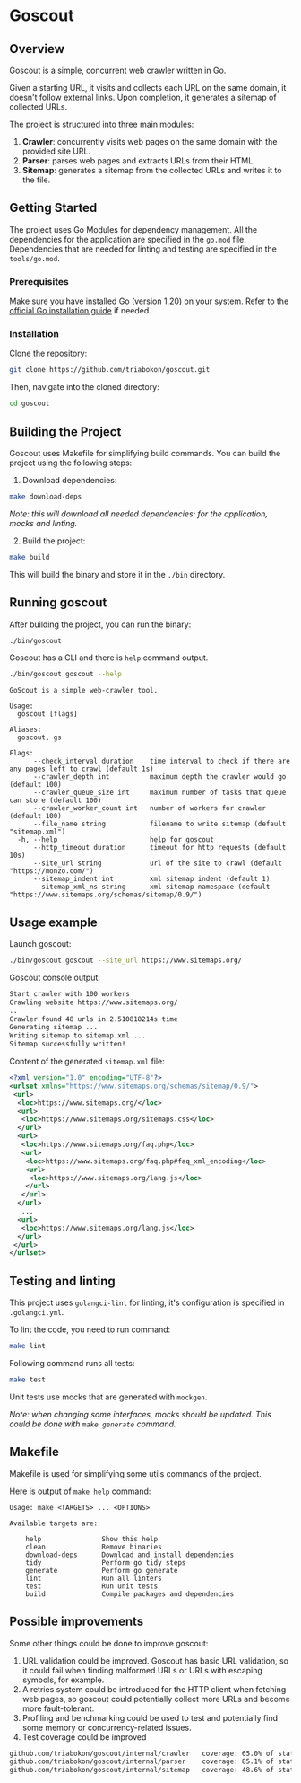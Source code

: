 # Goscout

## Overview

Goscout is a simple, concurrent web crawler written in Go.

Given a starting URL, it visits and collects each URL on the same domain, it doesn't follow external links. Upon completion, it generates a sitemap of collected URLs.

The project is structured into three main modules:

1. **Crawler**: concurrently visits web pages on the same domain with the provided site URL.
2. **Parser**: parses web pages and extracts URLs from their HTML.
3. **Sitemap**: generates a sitemap from the collected URLs and writes it to the file.

## Getting Started

The project uses Go Modules for dependency management.
All the dependencies for the application are specified in the `go.mod` file.
Dependencies that are needed for linting and testing are specified in the `tools/go.mod`.

### Prerequisites

Make sure you have installed Go (version 1.20) on your system. Refer to the [official Go installation guide](https://golang.org/doc/install) if needed.

### Installation

Clone the repository:

```bash
git clone https://github.com/triabokon/goscout.git
```

Then, navigate into the cloned directory:

```bash
cd goscout
```

## Building the Project

Goscout uses Makefile for simplifying build commands. You can build the project using the following steps:

1. Download dependencies:
```bash
make download-deps
```
*Note: this will download all needed dependencies: for the application, mocks and linting.*

2. Build the project:
```bash
make build
```
This will build the binary and store it in the `./bin` directory.

## Running goscout
After building the project, you can run the binary:

```bash
./bin/goscout
```

Goscout has a CLI and there is `help` command output.

```bash
./bin/goscout goscout --help
```

```
GoScout is a simple web-crawler tool.

Usage:
  goscout [flags]

Aliases:
  goscout, gs

Flags:
      --check_interval duration    time interval to check if there are any pages left to crawl (default 1s)
      --crawler_depth int          maximum depth the crawler would go (default 100)
      --crawler_queue_size int     maximum number of tasks that queue can store (default 100)
      --crawler_worker_count int   number of workers for crawler (default 100)
      --file_name string           filename to write sitemap (default "sitemap.xml")
  -h, --help                       help for goscout
      --http_timeout duration      timeout for http requests (default 10s)
      --site_url string            url of the site to crawl (default "https://monzo.com/")
      --sitemap_indent int         xml sitemap indent (default 1)
      --sitemap_xml_ns string      xml sitemap namespace (default "https://www.sitemaps.org/schemas/sitemap/0.9/")
```

## Usage example

Launch goscout:
```bash
./bin/goscout goscout --site_url https://www.sitemaps.org/
```

Goscout console output:
```bash
Start crawler with 100 workers
Crawling website https://www.sitemaps.org/
..
Crawler found 48 urls in 2.510818214s time
Generating sitemap ...
Writing sitemap to sitemap.xml ...
Sitemap successfully written!
```

Content of the generated `sitemap.xml` file:

```xml
<?xml version="1.0" encoding="UTF-8"?>
<urlset xmlns="https://www.sitemaps.org/schemas/sitemap/0.9/">
 <url>
  <loc>https://www.sitemaps.org/</loc>
  <url>
   <loc>https://www.sitemaps.org/sitemaps.css</loc>
  </url>
  <url>
   <loc>https://www.sitemaps.org/faq.php</loc>
   <url>
    <loc>https://www.sitemaps.org/faq.php#faq_xml_encoding</loc>
    <url>
     <loc>https://www.sitemaps.org/lang.js</loc>
    </url>
   </url>
  </url>
   ...
  <url>
   <loc>https://www.sitemaps.org/lang.js</loc>
  </url>
 </url>
</urlset>
```

## Testing and linting

This project uses `golangci-lint` for linting, it's configuration is specified in `.golangci.yml`.

To lint the code, you need to run command:
```bash
make lint
```

Following command runs all tests:
```bash
make test
```
Unit tests use mocks that are generated with `mockgen`.

*Note: when changing some interfaces, mocks should be updated. This could be done with `make generate` command.*

## Makefile

Makefile is used for simplifying some utils commands of the project.

Here is output of `make help` command:

```
Usage: make <TARGETS> ... <OPTIONS>

Available targets are:

    help               Show this help
    clean              Remove binaries
    download-deps      Download and install dependencies
    tidy               Perform go tidy steps
    generate           Perform go generate
    lint               Run all linters
    test               Run unit tests
    build              Compile packages and dependencies
```

## Possible improvements

Some other things could be done to improve goscout:

1. URL validation could be improved. Goscout has basic URL validation, 
so it could fail when finding malformed URLs or URLs with escaping symbols, for example.
2. A retries system could be introduced for the HTTP client when fetching web pages, 
so goscout could potentially collect more URLs and become more fault-tolerant.
3. Profiling and benchmarking could be used to test and potentially find some memory or concurrency-related issues.
4. Test coverage could be improved
```bash
github.com/triabokon/goscout/internal/crawler   coverage: 65.0% of statements
github.com/triabokon/goscout/internal/parser    coverage: 85.1% of statements
github.com/triabokon/goscout/internal/sitemap   coverage: 48.6% of statements
```